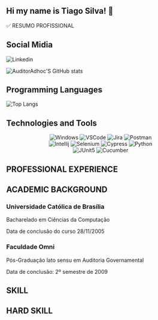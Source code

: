 ## Hi my name is Tiago Silva! 👋

✅ RESUMO PROFISSIONAL

## Social Midia 

![Linkedin](https://img.shields.io/badge/LinkedIn-0077B5?style=for-the-badge&logo=linkedin&logoColor=white)

![AuditorAdhoc'S GitHub stats](https://github-readme-stats.vercel.app/api?username=AuditorAdhoc&show_icons=true&theme=transparent)

## Programming Languages

![Top Langs](https://github-readme-stats.vercel.app/api/top-langs/?username=AuditorAdhoc&langs_count=8&theme=dark)

## Technologies and Tools

<div align="center">

<img alt="Windows" src="https://img.shields.io/badge/Windows-0078D6?style=for-the-badge&logo=windows&logoColor=white" />


<img alt="VSCode" src="https://img.shields.io/badge/Visual_Studio_Code-0078D4?style=for-the-badge&logo=visual%20studio%20code&logoColor=white" />

<img alt="Jira" src="https://img.shields.io/badge/Jira-0052CC?style=for-the-badge&logo=Jira&log" />

<img alt="Postman" src="https://img.shields.io/badge/Postman-FF6C37.svg?style=for-the-badge&logo=Postman&logoColor=white" />

<br>

<img alt="Intellij" src="https://img.shields.io/badge/IntelliJ%20IDEA-000000.svg?style=for-the-badge&logo=IntelliJ-IDEA&logoColor=white" />

<img alt="Selenium" src="https://img.shields.io/badge/Selenium-43B02A.svg?style=for-the-badge&logo=Selenium&logoColor=white" />

<img alt="Cypress" src="https://img.shields.io/badge/Cypress-17202C.svg?style=for-the-badge&logo=Cypress&logoColor=white" />

<img alt="Python" src="https://img.shields.io/badge/Python-14354C?style=for-the-badge&logo=python&logoColor=white" />

<br>

<img alt="JUnit5" src="https://img.shields.io/badge/JUnit5-25A162.svg?style=for-the-badge&logo=JUnit5&logoColor=white" />

<img alt="Cucumber" src="https://img.shields.io/badge/Cucumber-23D96C.svg?style=for-the-badge&logo=Cucumber&logoColor=white" />

</div>


## PROFESSIONAL EXPERIENCE


## ACADEMIC BACKGROUND 

### Universidade Católica de Brasília
Bacharelado em Ciências da Computação

Data de conclusão do curso 28/11/2005

### Faculdade Omni
Pós-Graduação lato sensu em Auditoria Governamental

Data de conclusão: 2º semestre de 2009


## SKILL


## HARD SKILL
